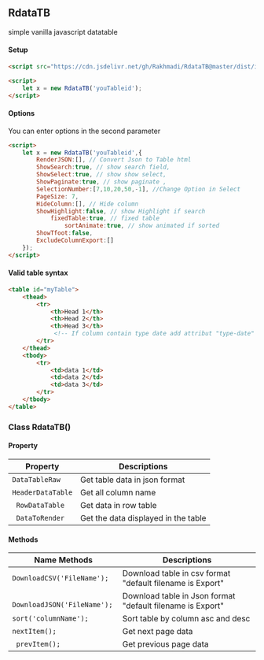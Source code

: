 ## RdataTB
simple vanilla javascript datatable 
#### Setup

```html
<script src="https://cdn.jsdelivr.net/gh/Rakhmadi/RdataTB@master/dist/index.js"></script>

<script>
    let x = new RdataTB('youTableid');
</script>
```
#### Options 
You can enter options in the second parameter
```html
<script>
    let x = new RdataTB('youTableid',{
		RenderJSON:[], // Convert Json to Table html 
		ShowSearch:true, // show search field,
		ShowSelect:true, // show show select,
		ShowPaginate:true, // show paginate ,
		SelectionNumber:[7,10,20,50,-1], //Change Option in Select
		PageSize: 7,
		HideColumn:[], // Hide column
		ShowHighlight:false, // show Highlight if search
	        fixedTable:true, // fixed table
                sortAnimate:true, // show animated if sorted
		ShowTfoot:false,
		ExcludeColumnExport:[] 
	});
</script>
```
#### Valid table syntax

```html
<table id="myTable">
	<thead>
		<tr>
			<th>Head 1</th>
			<th>Head 2</th>
			<th>Head 3</th> 
			 <!-- If column contain type date add attribut "type-date" example = <th type-date >Head 3</th>  -->
		</tr>
	</thead>
	<tbody>
		<tr>
			<td>data 1</td>
			<td>data 2</td>
			<td>data 3</td>
		</tr>
	</tbody>
</table>
```
### Class RdataTB()
#### Property
| Property | Descriptions |
|--|--|
| ```DataTableRaw``` | Get table data in json format |
|``` HeaderDataTable ```|Get all column name|
|``` RowDataTable```|Get data in row table|
|``` DataToRender```|Get the data displayed in the table|

#### Methods 
|Name Methods  | Descriptions|
|--|--|
| ``` DownloadCSV('FileName'); ``` | Download table in csv format "default filename is Export" |
|``` DownloadJSON('FileName');```|Download table in Json format "default filename is Export"|
|``` sort('columnName'); ```|Sort table by column asc and desc|
|```nextItem();```|Get next page data|
|``` prevItem();```|Get previous page data|

